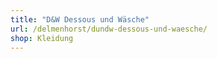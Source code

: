 ```yaml
---
title: "D&W Dessous und Wäsche"
url: /delmenhorst/dundw-dessous-und-waesche/
shop: Kleidung
---
```

